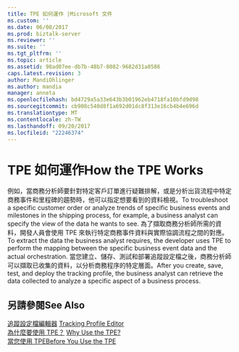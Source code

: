 ```yaml
---
title: TPE 如何運作 |Microsoft 文件
ms.custom: ''
ms.date: 06/08/2017
ms.prod: biztalk-server
ms.reviewer: ''
ms.suite: ''
ms.tgt_pltfrm: ''
ms.topic: article
ms.assetid: 98ad07ee-db7b-48b7-8082-9682d31a0586
caps.latest.revision: 3
author: MandiOhlinger
ms.author: mandia
manager: anneta
ms.openlocfilehash: bd4729a5a33e643b3b01962eb4718fa10bfd9d98
ms.sourcegitcommit: cb908c540d8f1a692d01dc8f313e16cb4b4e696d
ms.translationtype: MT
ms.contentlocale: zh-TW
ms.lasthandoff: 09/20/2017
ms.locfileid: "22246374"
---
```

# <a name="how-the-tpe-works"></a><span data-ttu-id="a215d-102">TPE 如何運作</span><span class="sxs-lookup"><span data-stu-id="a215d-102">How the TPE Works</span></span>
<span data-ttu-id="a215d-103">例如，當商務分析師要針對特定客戶訂單進行疑難排解，或是分析出貨流程中特定商務事件和里程碑的趨勢時，他可以指定想要看到的資料檢視。</span><span class="sxs-lookup"><span data-stu-id="a215d-103">To troubleshoot a specific customer order or analyze trends of specific business events and milestones in the shipping process, for example, a business analyst can specify the view of the data he wants to see.</span></span> <span data-ttu-id="a215d-104">為了擷取商務分析師所需的資料，開發人員會使用 TPE 來執行特定商務事件資料與實際協調流程之間的對應。</span><span class="sxs-lookup"><span data-stu-id="a215d-104">To extract the data the business analyst requires, the developer uses TPE to perform the mapping between the specific business event data and the actual orchestration.</span></span> <span data-ttu-id="a215d-105">當您建立、儲存、測試和部署追蹤設定檔之後，商務分析師可以擷取已收集的資料，以分析商務程序的特定層面。</span><span class="sxs-lookup"><span data-stu-id="a215d-105">After you create, save, test, and deploy the tracking profile, the business analyst can retrieve the data collected to analyze a specific aspect of a business process.</span></span>  
  
## <a name="see-also"></a><span data-ttu-id="a215d-106">另請參閱</span><span class="sxs-lookup"><span data-stu-id="a215d-106">See Also</span></span>  
 <span data-ttu-id="a215d-107">[追蹤設定檔編輯器](../core/tracking-profile-editor.md) </span><span class="sxs-lookup"><span data-stu-id="a215d-107">[Tracking Profile Editor](../core/tracking-profile-editor.md) </span></span>  
 <span data-ttu-id="a215d-108">[為什麼要使用 TPE？](../core/why-use-the-tpe.md) </span><span class="sxs-lookup"><span data-stu-id="a215d-108">[Why Use the TPE?](../core/why-use-the-tpe.md) </span></span>  
 [<span data-ttu-id="a215d-109">當您使用 TPE</span><span class="sxs-lookup"><span data-stu-id="a215d-109">Before You Use the TPE</span></span>](../core/before-you-use-the-tpe.md)